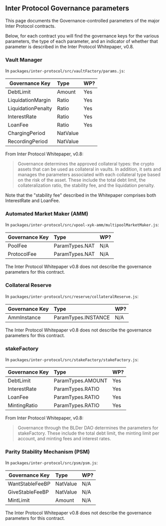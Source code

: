 ## Inter Protocol Governance parameters

This page documents the Governance-controlled parameters of the major Inter Protocol contracts.

Below, for each contract you will find the governance keys for the various parameters,
the type of each parameter, and an indicator of whether that parameter is described in
the Inter Protocol Whitepaper, v0.8.  

### Vault Manager

In `packages/inter-protocol/src/vaultFactory/params.js`:

| Governance Key     | Type              | WP? |
| ------------------ | :---------------- | --- |
| DebtLimit          | Amount            | Yes |
| LiquidationMargin  | Ratio             | Yes |
| LiquidationPenalty | Ratio             | Yes |
| InterestRate       | Ratio             | Yes |
| LoanFee            | Ratio             | Yes |
| ChargingPeriod     | NatValue          |     |
| RecordingPeriod    | NatValue          |     |

From Inter Protocol Whitepaper, v0.8:  
>Governance determines the approved collateral types: the crypto assets that can be used as collateral in vaults. In addition, it sets and manages the parameters associated with each collateral type based on the risk of the asset. These include the total debt limit, the collateralization ratio, the stability fee, and the liquidation penalty. 

Note that the "stability fee" described in the Whitepaper comprises both InterestRate and LoanFee.

### Automated Market Maker (AMM)

In `packages/inter-protocol/src/vpool-xyk-amm/multipoolMarketMaker.js`:

| Governance Key     | Type              | WP? |
| ------------------ | :---------------- | --- |
| PoolFee            | ParamTypes.NAT    | N/A |
| ProtocolFee        | ParamTypes.NAT    | N/A |

The Inter Protocol Whitepaper v0.8 does not describe the governance parameters
for this contract.  

### Collateral Reserve

In `packages/inter-protocol/src/reserve/collateralReserve.js`:

| Governance Key     | Type                | WP? |
| ------------------ | :------------------ | --- |
| AmmInstance        | ParamTypes.INSTANCE | N/A |

The Inter Protocol Whitepaper v0.8 does not describe the governance parameters
for this contract.  

### stakeFactory

In `packages/inter-protocol/src/stakeFactory/stakeFactory.js`:

| Governance Key     | Type                | WP? |
| ------------------ | :------------------ | --- |
| DebtLimit          | ParamTypes.AMOUNT   | Yes |
| InterestRate       | ParamTypes.RATIO    | Yes |
| LoanFee            | ParamTypes.RATIO    | Yes |
| MintingRatio       | ParamTypes.RATIO    | Yes |

From Inter Protocol Whitepaper, v0.8:  
>Governance through the BLDer DAO determines the parameters for stakeFactory. These include the total debt limit, the minting limit per account, and minting fees and interest rates. 

### Parity Stability Mechanism (PSM)

In `packages/inter-protocol/src/psm/psm.js`:

| Governance Key     | Type                | WP? |
| ------------------ | :------------------ | --- |
| WantStableFeeBP    | NatValue            | N/A |
| GiveStableFeeBP    | NatValue            | N/A |
| MintLimit          | Amount              | N/A |

The Inter Protocol Whitepaper v0.8 does not describe the governance parameters
for this contract.
